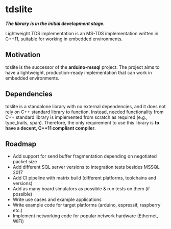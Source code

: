 # tdslite

***The library is in the initial development stage.***

Lightweight TDS implementation is an MS-TDS implementation written in C++11, suitable for working in embedded environments.

## Motivation

tdslite is the successor of the **arduino-mssql** project. The project aims to have a lightweight, production-ready implementation that can work in embedded environments.

## Dependencies

tdslite is a standalone library with no external dependencies, and it does not rely on C++ standard library to function. Instead, needed functionality from C++ standard library is implemented from scratch as required (e.g., type_traits, span). Therefore, the only requirement to use this library is **to have a decent, C++11 compliant compiler**.

## Roadmap

- Add support for send buffer fragmentation depending on negotiated packet size
- Add different SQL server versions to integration tests besides MSSQL 2017
- Add CI pipeline with matrix build (different platforms, toolchains and  versions)
- Add as many board simulators as possible & run tests on them (if possible)
- Write use cases and example applications
- Write example code for target platforms (arduino, espressif, raspberry etc.)
- Implement networking code for popular network hardware (Ethernet, WiFi) 